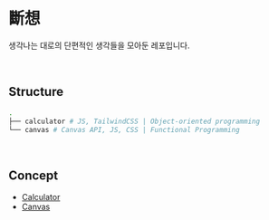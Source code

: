 # 斷想
생각나는 대로의 단편적인 생각들을 모아둔 레포입니다.

<br>

## Structure
```bash
.
├── calculator # JS, TailwindCSS | Object-oriented programming
└── canvas # Canvas API, JS, CSS | Functional Programming
```

<br>

## Concept 
- [Calculator](https://github.com/salutBleu/thought-fragments/calculator/)
- [Canvas](https://github.com/salutBleu/thought-fragments/canvas/README.md)